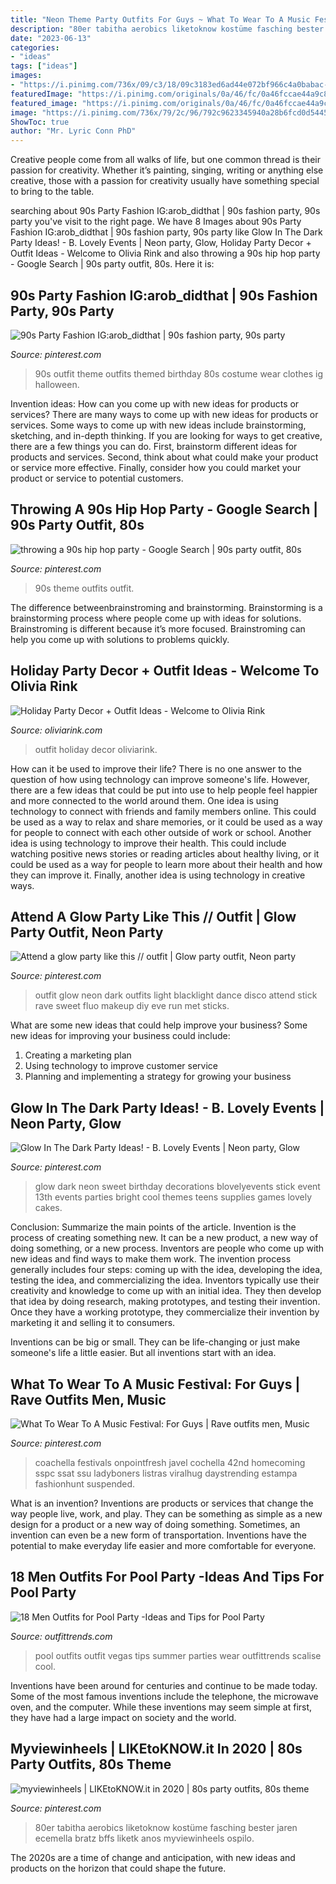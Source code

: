 ```yaml
---
title: "Neon Theme Party Outfits For Guys ~ What To Wear To A Music Festival: For Guys"
description: "80er tabitha aerobics liketoknow kostüme fasching bester jaren ecemella bratz bffs liketk anos myviewinheels ospilo"
date: "2023-06-13"
categories:
- "ideas"
tags: ["ideas"]
images:
- "https://i.pinimg.com/736x/09/c3/18/09c3183ed6ad44e072bf966c4a0babac--s-wear-s-party.jpg"
featuredImage: "https://i.pinimg.com/originals/0a/46/fc/0a46fccae44a9c8ca70b50f3c942dc15.jpg"
featured_image: "https://i.pinimg.com/originals/0a/46/fc/0a46fccae44a9c8ca70b50f3c942dc15.jpg"
image: "https://i.pinimg.com/736x/79/2c/96/792c9623345940a28b6fcd0d5445f4ef--glow-party-outfit-party-outfits.jpg"
ShowToc: true
author: "Mr. Lyric Conn PhD"
---
```



Creative people come from all walks of life, but one common thread is their passion for creativity. Whether it’s painting, singing, writing or anything else creative, those with a passion for creativity usually have something special to bring to the table.

	

		
searching about 90s Party Fashion IG:arob_didthat | 90s fashion party, 90s party you've visit to the right page. We have 8 Images about 90s Party Fashion IG:arob_didthat | 90s fashion party, 90s party like Glow In The Dark Party Ideas! - B. Lovely Events | Neon party, Glow, Holiday Party Decor + Outfit Ideas - Welcome to Olivia Rink and also throwing a 90s hip hop party - Google Search | 90s party outfit, 80s. Here it is:
		
    
## 90s Party Fashion IG:arob_didthat | 90s Fashion Party, 90s Party

<img loading=lazy src="https://i.pinimg.com/736x/09/c3/18/09c3183ed6ad44e072bf966c4a0babac--s-wear-s-party.jpg" onerror="this.onerror=null;this.src='https://tse3.mm.bing.net/th?id=OIP.4OoInPA_wCCTItNyeSGVpgHaJ3&amp;pid=15.1';" alt="90s Party Fashion IG:arob_didthat | 90s fashion party, 90s party">

_Source: pinterest.com_

>90s outfit theme outfits themed birthday 80s costume wear clothes ig halloween. 

	

Invention ideas: How can you come up with new ideas for products or services?
There are many ways to come up with new ideas for products or services. Some ways to come up with new ideas include brainstorming, sketching, and in-depth thinking. If you are looking for ways to get creative, there are a few things you can do. First, brainstorm different ideas for products and services. Second, think about what could make your product or service more effective. Finally, consider how you could market your product or service to potential customers.

    
## Throwing A 90s Hip Hop Party - Google Search | 90s Party Outfit, 80s

<img loading=lazy src="https://i.pinimg.com/736x/d7/06/ce/d706ce9114436147784847c1ad323e78.jpg" onerror="this.onerror=null;this.src='https://tse1.mm.bing.net/th?id=OIP.LIVNJHMEC6YU6ZA2HYA64AAAAA&amp;pid=15.1';" alt="throwing a 90s hip hop party - Google Search | 90s party outfit, 80s">

_Source: pinterest.com_

>90s theme outfits outfit. 

	

The difference betweenbrainstroming and brainstorming.
Brainstorming is a brainstorming process where people come up with ideas for solutions. Brainstroming is different because it’s more focused. Brainstroming can help you come up with solutions to problems quickly.

    
## Holiday Party Decor + Outfit Ideas - Welcome To Olivia Rink

<img loading=lazy src="http://oliviarink.com/wp-content/uploads/2017/12/amf_7516-2.jpg" onerror="this.onerror=null;this.src='https://tse3.mm.bing.net/th?id=OIP.w0oDqtDDN9NMVQYWRltOAAHaLH&amp;pid=15.1';" alt="Holiday Party Decor + Outfit Ideas - Welcome to Olivia Rink">

_Source: oliviarink.com_

>outfit holiday decor oliviarink. 

	

How can it be used to improve their life?
There is no one answer to the question of how using technology can improve someone's life. However, there are a few ideas that could be put into use to help people feel happier and more connected to the world around them. One idea is using technology to connect with friends and family members online. This could be used as a way to relax and share memories, or it could be used as a way for people to connect with each other outside of work or school. Another idea is using technology to improve their health. This could include watching positive news stories or reading articles about healthy living, or it could be used as a way for people to learn more about their health and how they can improve it. Finally, another idea is using technology in creative ways.

    
## Attend A Glow Party Like This // Outfit | Glow Party Outfit, Neon Party

<img loading=lazy src="https://i.pinimg.com/736x/79/2c/96/792c9623345940a28b6fcd0d5445f4ef--glow-party-outfit-party-outfits.jpg" onerror="this.onerror=null;this.src='https://tse2.mm.bing.net/th?id=OIP.aPSi4tNIJbOGww0gGC2XJQAAAA&amp;pid=15.1';" alt="Attend a glow party like this // outfit | Glow party outfit, Neon party">

_Source: pinterest.com_

>outfit glow neon dark outfits light blacklight dance disco attend stick rave sweet fluo makeup diy eve run met sticks. 

	

What are some new ideas that could help improve your business?
Some new ideas for improving your business could include: 
1. Creating a marketing plan 
2. Using technology to improve customer service 
3. Planning and implementing a strategy for growing your business 

    
## Glow In The Dark Party Ideas! - B. Lovely Events | Neon Party, Glow

<img loading=lazy src="https://i.pinimg.com/736x/15/fa/5c/15fa5cf82f6e7795969676c0d03c0a42--sweet--party-ideas-cool-party-ideas.jpg" onerror="this.onerror=null;this.src='https://tse1.mm.bing.net/th?id=OIP.lkdi46rs9XMw7_qV4XtVVAHaKl&amp;pid=15.1';" alt="Glow In The Dark Party Ideas! - B. Lovely Events | Neon party, Glow">

_Source: pinterest.com_

>glow dark neon sweet birthday decorations blovelyevents stick event 13th events parties bright cool themes teens supplies games lovely cakes. 

	

Conclusion: Summarize the main points of the article.
Invention is the process of creating something new. It can be a new product, a new way of doing something, or a new process. Inventors are people who come up with new ideas and find ways to make them work.
The invention process generally includes four steps: coming up with the idea, developing the idea, testing the idea, and commercializing the idea. Inventors typically use their creativity and knowledge to come up with an initial idea. They then develop that idea by doing research, making prototypes, and testing their invention. Once they have a working prototype, they commercialize their invention by marketing it and selling it to consumers.

Inventions can be big or small. They can be life-changing or just make someone's life a little easier. But all inventions start with an idea.

    
## What To Wear To A Music Festival: For Guys | Rave Outfits Men, Music

<img loading=lazy src="https://i.pinimg.com/736x/df/a9/a6/dfa9a6ef6e69729ee8ec0ecfd387631f.jpg" onerror="this.onerror=null;this.src='https://tse1.mm.bing.net/th?id=OIP.GtcTi9ygrw4qArQZqiI7qQHaKu&amp;pid=15.1';" alt="What To Wear To A Music Festival: For Guys | Rave outfits men, Music">

_Source: pinterest.com_

>coachella festivals onpointfresh javel cochella 42nd homecoming sspc ssat ssu ladyboners listras viralhug daystrending estampa fashionhunt suspended. 

	

What is an invention?
Inventions are products or services that change the way people live, work, and play. They can be something as simple as a new design for a product or a new way of doing something. Sometimes, an invention can even be a new form of transportation. Inventions have the potential to make everyday life easier and more comfortable for everyone.

    
## 18 Men Outfits For Pool Party -Ideas And Tips For Pool Party

<img loading=lazy src="https://www.outfittrends.com/wp-content/uploads/2015/10/scalise-bathing-suit-outfit-vegas-pool-party-3.jpg" onerror="this.onerror=null;this.src='https://tse2.mm.bing.net/th?id=OIP.zYfjzlB12ba84eD1PHXxdQHaLH&amp;pid=15.1';" alt="18 Men Outfits for Pool Party -Ideas and Tips for Pool Party">

_Source: outfittrends.com_

>pool outfits outfit vegas tips summer parties wear outfittrends scalise cool. 

	

Inventions have been around for centuries and continue to be made today. Some of the most famous inventions include the telephone, the microwave oven, and the computer. While these inventions may seem simple at first, they have had a large impact on society and the world.

    
## Myviewinheels | LIKEtoKNOW.it In 2020 | 80s Party Outfits, 80s Theme

<img loading=lazy src="https://i.pinimg.com/originals/0a/46/fc/0a46fccae44a9c8ca70b50f3c942dc15.jpg" onerror="this.onerror=null;this.src='https://tse4.mm.bing.net/th?id=OIP.UCFNVfEEGTK-eItbUVGJSQHaJQ&amp;pid=15.1';" alt="myviewinheels | LIKEtoKNOW.it in 2020 | 80s party outfits, 80s theme">

_Source: pinterest.com_

>80er tabitha aerobics liketoknow kostüme fasching bester jaren ecemella bratz bffs liketk anos myviewinheels ospilo. 

	

The 2020s are a time of change and anticipation, with new ideas and products on the horizon that could shape the future.

